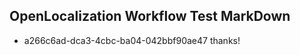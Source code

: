 ## OpenLocalization Workflow Test MarkDown
* a266c6ad-dca3-4cbc-ba04-042bbf90ae47 thanks!

<!--HONumber=Jul16_HO4-->


